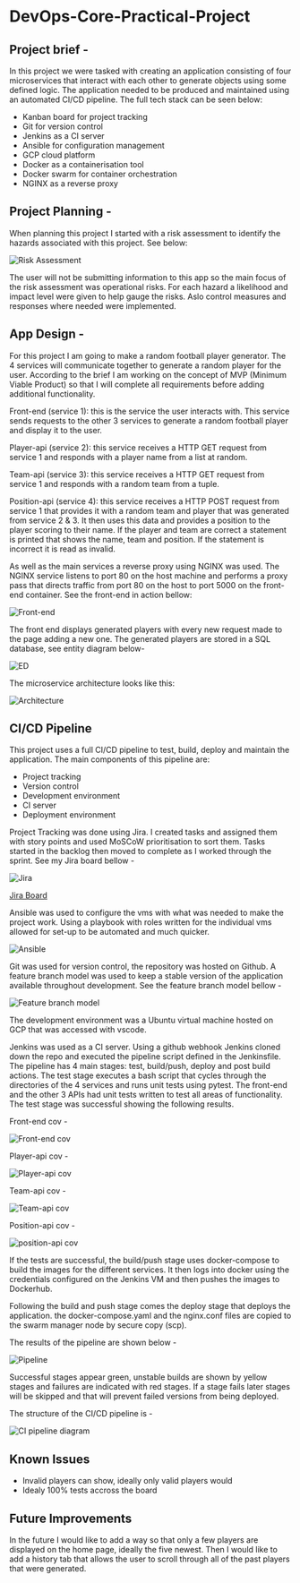 # DevOps-Core-Practical-Project
##  Project brief - 
In this project we were tasked with creating an application consisting of four microservices that interact with each other to generate objects using some defined logic. The application needed to be produced and maintained using an automated CI/CD pipeline. The full tech stack can be seen below:

- Kanban board for project tracking
- Git for version control
- Jenkins as a CI server
- Ansible for configuration management
- GCP cloud platform
- Docker as a containerisation tool
- Docker swarm for container orchestration
- NGINX as a reverse proxy

## Project Planning - 
When planning this project I started with a risk assessment to identify the hazards associated with this project. See below:

![Risk Assessment](Project%202%20Screen%20shots/Screenshot%202022-03-16%20at%2014.51.14.png)

The user will not be submitting information to this app so the main focus of the risk assessment was operational risks. For each hazard a likelihood and impact level were given to help gauge the risks. Aslo control measures and responses where needed were implemented. 

## App Design - 
For this project I am going to make a random football player generator. The 4 services will communicate together to generate a random player for the user. According to the brief I am working on the concept of MVP (Minimum Viable Product) so that I will complete all requirements before adding additional functionality.  

Front-end (service 1): this is the service the user interacts with. This service sends requests to the other 3 services to generate a random football player and display it to the user. 

Player-api (service 2): this service receives a HTTP GET request from service 1 and responds with a player name from a list at random.

Team-api (service 3): this service receives a HTTP GET request from service 1 and responds with a random team from a tuple.

Position-api (service 4): this service receives a HTTP POST request from service 1 that provides it with a random team and player that was generated from service 2 & 3. It then uses this data and provides a position to the player scoring to their name. If the player and team are correct a statement is printed that shows the name, team and position. If the statement is incorrect it is read as invalid. 

As well as the main services a reverse proxy using NGINX was used. The NGINX service listens to port 80 on the host machine and performs a proxy pass that directs traffic from port 80 on the host to port 5000 on the front-end container. See the front-end in action bellow:

![Front-end](Project%202%20Screen%20shots/app%20design.png)

The front end displays generated players with every new request made to the page adding a new one. The generated players are stored in a SQL database, see entity diagram below-

![ED](Project%202%20Screen%20shots/ed.png)

The microservice architecture looks like this:

![Architecture](Project%202%20Screen%20shots/architecuture.png)

## CI/CD Pipeline
This project uses a full CI/CD pipeline to test, build, deploy and maintain the application. The main components of this pipeline are:

- Project tracking
- Version control
- Development environment
- CI server
- Deployment environment

Project Tracking was done using Jira. I created tasks and assigned them with story points and used MoSCoW prioritisation to sort them. Tasks started in the backlog then moved to complete as I worked through the sprint. See my Jira board bellow - 

![Jira](Project%202%20Screen%20shots/jira.png)

[Jira Board](https://qawilliamderby.atlassian.net/jira/software/projects/DEV/boards/5)

Ansible was used to configure the vms with what was needed to make the project work. Using a playbook with roles written for the individual vms allowed for set-up to be automated and much quicker. 

![Ansible](Project%202%20Screen%20shots/Ansible.png)

Git was used for version control, the repository was hosted on Github. A feature branch model was used to keep a stable version of the application available throughout development. See the feature branch model bellow - 

![Feature branch model](Project%202%20Screen%20shots/feature%20branch%20model.png)

The development environment was a Ubuntu virtual machine hosted on GCP that was accessed with vscode. 

Jenkins was used as a CI server. Using a github webhook Jenkins cloned down the repo and executed the pipeline script defined in the Jenkinsfile. The pipeline has 4 main stages: test, build/push, deploy and post build actions. The test stage executes a bash script that cycles through the directories of the 4 services and runs unit tests using pytest. The front-end and the other 3 APIs had unit tests written to test all areas of functionality. The test stage was successful showing the following results. 


Front-end cov -

![Front-end cov](Project%202%20Screen%20shots/Front-end%20cov.png)

Player-api cov -

![Player-api cov](Project%202%20Screen%20shots/Player-api%20cov.png)

Team-api cov -

![Team-api cov](Project%202%20Screen%20shots/team-api%20cov.png)

Position-api cov -

![position-api cov](Project%202%20Screen%20shots/Position-api%20cov.png)

If the tests are successful, the build/push stage uses docker-compose to build the images for the different services. It then logs into docker using the credentials configured on the Jenkins VM and then pushes the images to Dockerhub. 

Following the build and push stage comes the deploy stage that deploys the application. the docker-compose.yaml and the nginx.conf files are copied to the swarm manager node by secure copy (scp).  

The results of the pipeline are shown below - 

![Pipeline](Project%202%20Screen%20shots/Jenkins%20Build.png)

Successful stages appear green, unstable builds are shown by yellow stages and failures are indicated with red stages. If a stage fails later stages will be skipped and that will prevent failed versions from being deployed. 

The structure of the CI/CD pipeline is - 

![CI pipeline diagram](Project%202%20Screen%20shots/CI%20Pipeline.png)

## Known Issues

- Invalid players can show, ideally only valid players would
- Idealy 100% tests accross the board

## Future Improvements
In the future I would like to add a way so that only a few players are displayed on the home page, ideally the five newest. Then I would like to add a history tab that allows the user to scroll through all of the past players that were generated. 

